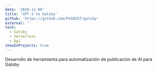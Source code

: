 ```yaml
---
date: '2020-11-06'
title: 'GPT-3 to Gatsby'
github: 'https://github.com/P41N3ST/gatsby'
external: ''
tech:
  - Gatsby
  - Serverless
  - Api
showInProjects: true
---
```


Desarrollo de herramienta para automatización de publicación de AI para Gatsby
